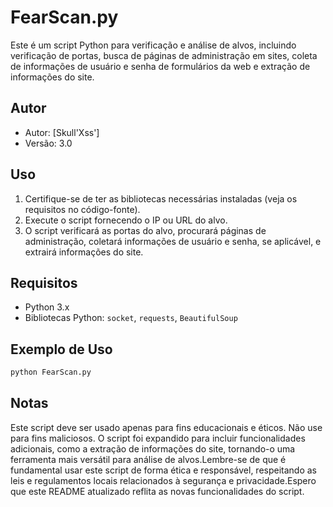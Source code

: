 # FearScan.py

Este é um script Python para verificação e análise de alvos, incluindo verificação de portas, busca de páginas de administração em sites, coleta de informações de usuário e senha de formulários da web e extração de informações do site.

## Autor

- Autor: [Skull'Xss']
- Versão: 3.0

## Uso

1. Certifique-se de ter as bibliotecas necessárias instaladas (veja os requisitos no código-fonte).
2. Execute o script fornecendo o IP ou URL do alvo.
3. O script verificará as portas do alvo, procurará páginas de administração, coletará informações de usuário e senha, se aplicável, e extrairá informações do site.

## Requisitos

- Python 3.x
- Bibliotecas Python: `socket`, `requests`, `BeautifulSoup`

## Exemplo de Uso

```bash
python FearScan.py
```
## Notas
Este script deve ser usado apenas para fins educacionais e éticos. Não use para fins maliciosos. O script foi expandido para incluir funcionalidades adicionais, como a extração de informações do site, tornando-o uma ferramenta mais versátil para análise de alvos.Lembre-se de que é fundamental usar este script de forma ética e responsável, respeitando as leis e regulamentos locais relacionados à segurança e privacidade.Espero que este README atualizado reflita as novas funcionalidades do script.